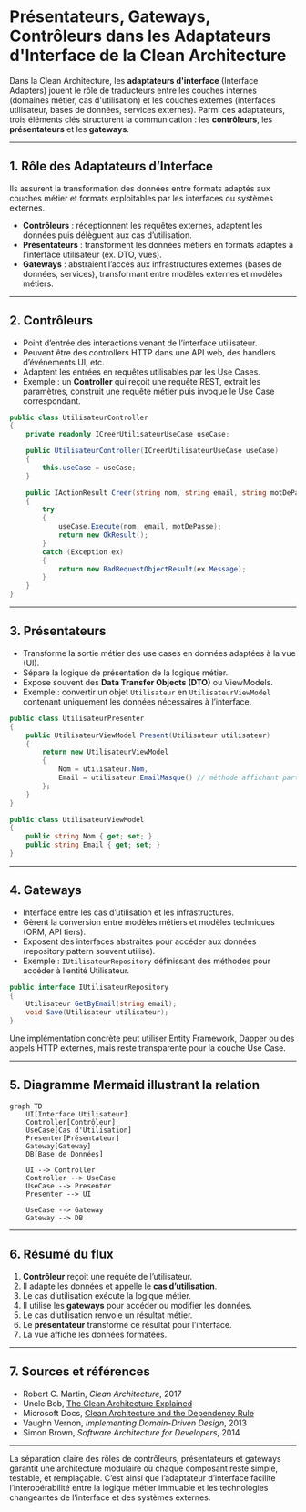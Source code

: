 # Présentateurs, Gateways, Contrôleurs dans les Adaptateurs d'Interface de la Clean Architecture

Dans la Clean Architecture, les **adaptateurs d'interface** (Interface Adapters) jouent le rôle de traducteurs entre les couches internes (domaines métier, cas d'utilisation) et les couches externes (interfaces utilisateur, bases de données, services externes). Parmi ces adaptateurs, trois éléments clés structurent la communication : les **contrôleurs**, les **présentateurs** et les **gateways**.

---

## 1. Rôle des Adaptateurs d’Interface

Ils assurent la transformation des données entre formats adaptés aux couches métier et formats exploitables par les interfaces ou systèmes externes.

- **Contrôleurs** : réceptionnent les requêtes externes, adaptent les données puis délèguent aux cas d’utilisation.  
- **Présentateurs** : transforment les données métiers en formats adaptés à l’interface utilisateur (ex. DTO, vues).  
- **Gateways** : abstraient l’accès aux infrastructures externes (bases de données, services), transformant entre modèles externes et modèles métiers.

---

## 2. Contrôleurs

- Point d’entrée des interactions venant de l’interface utilisateur.  
- Peuvent être des controllers HTTP dans une API web, des handlers d’événements UI, etc.  
- Adaptent les entrées en requêtes utilisables par les Use Cases.  
- Exemple : un **Controller** qui reçoit une requête REST, extrait les paramètres, construit une requête métier puis invoque le Use Case correspondant.

```csharp
public class UtilisateurController
{
    private readonly ICreerUtilisateurUseCase useCase;

    public UtilisateurController(ICreerUtilisateurUseCase useCase)
    {
        this.useCase = useCase;
    }

    public IActionResult Creer(string nom, string email, string motDePasse)
    {
        try
        {
            useCase.Execute(nom, email, motDePasse);
            return new OkResult();
        }
        catch (Exception ex)
        {
            return new BadRequestObjectResult(ex.Message);
        }
    }
}
```

---

## 3. Présentateurs

- Transforme la sortie métier des use cases en données adaptées à la vue (UI).  
- Sépare la logique de présentation de la logique métier.  
- Expose souvent des **Data Transfer Objects (DTO)** ou ViewModels.  
- Exemple : convertir un objet `Utilisateur` en `UtilisateurViewModel` contenant uniquement les données nécessaires à l’interface.

```csharp
public class UtilisateurPresenter
{
    public UtilisateurViewModel Present(Utilisateur utilisateur)
    {
        return new UtilisateurViewModel
        {
            Nom = utilisateur.Nom,
            Email = utilisateur.EmailMasque() // méthode affichant partiellement l'email
        };
    }
}

public class UtilisateurViewModel
{
    public string Nom { get; set; }
    public string Email { get; set; }
}
```

---

## 4. Gateways

- Interface entre les cas d’utilisation et les infrastructures.  
- Gèrent la conversion entre modèles métiers et modèles techniques (ORM, API tiers).  
- Exposent des interfaces abstraites pour accéder aux données (repository pattern souvent utilisé).  
- Exemple : `IUtilisateurRepository` définissant des méthodes pour accéder à l’entité Utilisateur.

```csharp
public interface IUtilisateurRepository
{
    Utilisateur GetByEmail(string email);
    void Save(Utilisateur utilisateur);
}
```

Une implémentation concrète peut utiliser Entity Framework, Dapper ou des appels HTTP externes, mais reste transparente pour la couche Use Case.

---

## 5. Diagramme Mermaid illustrant la relation

```mermaid
graph TD
    UI[Interface Utilisateur]
    Controller[Contrôleur]
    UseCase[Cas d'Utilisation]
    Presenter[Présentateur]
    Gateway[Gateway]
    DB[Base de Données]

    UI --> Controller
    Controller --> UseCase
    UseCase --> Presenter
    Presenter --> UI

    UseCase --> Gateway
    Gateway --> DB
```

---

## 6. Résumé du flux

1. **Contrôleur** reçoit une requête de l’utilisateur.  
2. Il adapte les données et appelle le **cas d’utilisation**.  
3. Le cas d’utilisation exécute la logique métier.  
4. Il utilise les **gateways** pour accéder ou modifier les données.  
5. Le cas d’utilisation renvoie un résultat métier.  
6. Le **présentateur** transforme ce résultat pour l’interface.  
7. La vue affiche les données formatées.

---

## 7. Sources et références

- Robert C. Martin, *Clean Architecture*, 2017  
- Uncle Bob, [The Clean Architecture Explained](https://blog.cleancoder.com/uncle-bob/2012/08/13/the-clean-architecture.html)  
- Microsoft Docs, [Clean Architecture and the Dependency Rule](https://docs.microsoft.com/en-us/azure/architecture/guide/architecture-styles/clean-architecture)  
- Vaughn Vernon, *Implementing Domain-Driven Design*, 2013  
- Simon Brown, *Software Architecture for Developers*, 2014  

---

La séparation claire des rôles de contrôleurs, présentateurs et gateways garantit une architecture modulaire où chaque composant reste simple, testable, et remplaçable. C’est ainsi que l’adaptateur d’interface facilite l’interopérabilité entre la logique métier immuable et les technologies changeantes de l’interface et des systèmes externes.
